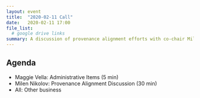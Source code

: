 ```yaml
---
layout: event
title:  "2020-02-11 Call"
date:   2020-02-11 17:00
file_list:
  # google drive links
summary: A discussion of provenance alignment efforts with co-chair Milen Nikolov.
---
```

## Agenda
- Maggie Vella: Administrative Items (5 min)
- Milen Nikolov: Provenance Alignment Discussion (30 min)
- All: Other business
